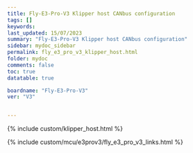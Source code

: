 ```yaml
---
title: Fly-E3-Pro-V3 Klipper host CANbus configuration
tags: []
keywords: 
last_updated: 15/07/2023
summary: "Fly-E3-Pro-V3 Klipper host CANbus configuration"
sidebar: mydoc_sidebar
permalink: fly_e3_pro_v3_klipper_host.html
folder: mydoc
comments: false
toc: true
datatable: true

boardname: "Fly-E3-Pro-V3" 
ver: "V3" 


---
```


{% include custom/klipper_host.html %}

{% include custom/mcu/e3prov3/fly_e3_pro_v3_links.html %}
